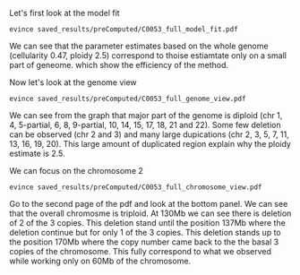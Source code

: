 Let's first look at the model fit

```{.bash}
evince saved_results/preComputed/C0053_full_model_fit.pdf

```

We can see that the parameter estimates based on the whole genome (cellularity 0.47, ploidy 2.5) correspond to thoise estiamtate only on a small part of geneome. which show the efficiency of the method.  


Now let's look at the genome view  

```{.bash}
evince saved_results/preComputed/C0053_full_genome_view.pdf

```

We can see from the graph that major part of the genome is diploid (chr 1, 4, 5-partial, 6, 8, 9-partial, 10, 14, 15, 17, 18, 21 and 22). Some few deletion can be observed (chr 2 and 3) and many large dupications (chr 2, 3, 5, 7, 11, 13, 16, 19, 20). This large amount of duplicated region explain why the ploidy estimate is 2.5.  

We can focus on the chromosome 2

```{.bash}
evince saved_results/preComputed/C0053_full_chromosome_view.pdf

```
Go to the second page of the pdf and look at the bottom panel. We can see that the overall chromosme is triploid. At 130Mb we can see there is deletion of 2 of the 3 copies. This deletion stand until the position 137Mb where the deletion continue but for only 1 of the 3 copies. This deletion stands up to the position 170Mb where the copy number came back to the the basal 3 copies of the chromosome. This fully correspond to what we observed while working only on 60Mb of the chromosome.   

  